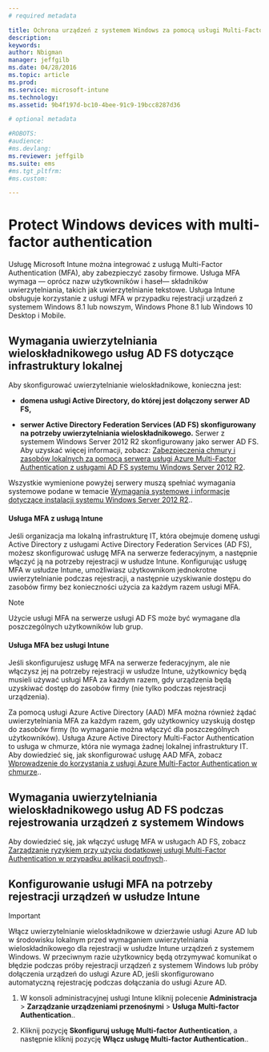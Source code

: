 ```yaml
---
# required metadata

title: Ochrona urządzeń z systemem Windows za pomocą usługi Multi-Factor Authentication | Microsoft Intune
description:
keywords:
author: Nbigman
manager: jeffgilb
ms.date: 04/28/2016
ms.topic: article
ms.prod:
ms.service: microsoft-intune
ms.technology:
ms.assetid: 9b4f197d-bc10-4bee-91c9-19bcc8287d36

# optional metadata

#ROBOTS:
#audience:
#ms.devlang:
ms.reviewer: jeffgilb
ms.suite: ems
#ms.tgt_pltfrm:
#ms.custom:

---
```


# Protect Windows devices with multi-factor authentication
Usługę Microsoft Intune można integrować z usługą Multi-Factor Authentication (MFA), aby zabezpieczyć zasoby firmowe. Usługa MFA wymaga — oprócz nazw użytkowników i haseł— składników uwierzytelniania, takich jak uwierzytelnianie tekstowe. Usługa Intune obsługuje korzystanie z usługi MFA w przypadku rejestracji urządzeń z systemem Windows 8.1 lub nowszym, Windows Phone 8.1 lub Windows 10 Desktop i Mobile. 

## Wymagania uwierzytelniania wieloskładnikowego usług AD FS dotyczące infrastruktury lokalnej
Aby skonfigurować uwierzytelnianie wieloskładnikowe, konieczna jest:

-   **domena usługi Active Directory, do której jest dołączony serwer AD FS,**

-   **serwer Active Directory Federation Services (AD FS) skonfigurowany na potrzeby uwierzytelniania wieloskładnikowego.** Serwer z systemem Windows Server 2012 R2 skonfigurowany jako serwer AD FS. Aby uzyskać więcej informacji, zobacz: [Zabezpieczenia chmury i zasobów lokalnych za pomocą serwera usługi Azure Multi-Factor Authentication z usługami AD FS systemu Windows Server 2012 R2](https://azure.microsoft.com/en-us/documentation/articles/multi-factor-authentication-get-started-adfs-w2k12/).

Wszystkie wymienione powyżej serwery muszą spełniać wymagania systemowe podane w temacie [Wymagania systemowe i informacje dotyczące instalacji systemu Windows Server 2012 R2](http://technet.microsoft.com/library/dn303418.aspx)..

#### Usługa MFA z usługą Intune
Jeśli organizacja ma lokalną infrastrukturę IT, która obejmuje domenę usługi Active Directory z usługami Active Directory Federation Services (AD FS), możesz skonfigurować usługę MFA na serwerze federacyjnym, a następnie włączyć ją na potrzeby rejestracji w usłudze Intune. Konfigurując usługę MFA w usłudze Intune, umożliwiasz użytkownikom jednokrotne uwierzytelnianie podczas rejestracji, a następnie uzyskiwanie dostępu do zasobów firmy bez konieczności użycia za każdym razem usługi MFA.

>[!NOTE]
>Użycie usługi MFA na serwerze usługi AD FS może być wymagane dla poszczególnych użytkowników lub grup.  

#### Usługa MFA bez usługi Intune
Jeśli skonfigurujesz usługę MFA na serwerze federacyjnym, ale nie włączysz jej na potrzeby rejestracji w usłudze Intune, użytkownicy będą musieli używać usługi MFA za każdym razem, gdy urządzenia będą uzyskiwać dostęp do zasobów firmy (nie tylko podczas rejestracji urządzenia).

Za pomocą usługi Azure Active Directory (AAD) MFA można również żądać uwierzytelniania MFA za każdym razem, gdy użytkownicy uzyskują dostęp do zasobów firmy (to wymaganie można włączyć dla poszczególnych użytkowników). Usługa Azure Active Directory Multi-Factor Authentication to usługa w chmurze, która nie wymaga żadnej lokalnej infrastruktury IT. Aby dowiedzieć się, jak skonfigurować usługę AAD MFA, zobacz [Wprowadzenie do korzystania z usługi Azure Multi-Factor Authentication w chmurze](https://azure.microsoft.com/en-us/documentation/articles/multi-factor-authentication-get-started-cloud/)..

## Wymagania uwierzytelniania wieloskładnikowego usług AD FS podczas rejestrowania urządzeń z systemem Windows
Aby dowiedzieć się, jak włączyć usługę MFA w usługach AD FS, zobacz [Zarządzanie ryzykiem przy użyciu dodatkowej usługi Multi-Factor Authentication w przypadku aplikacji poufnych](http://technet.microsoft.com/library/dn280949.aspx)..

## Konfigurowanie usługi MFA na potrzeby rejestracji urządzeń w usłudze Intune
>[!Important]  
>Włącz uwierzytelnianie wieloskładnikowe w dzierżawie usługi Azure AD lub w środowisku lokalnym przed wymaganiem uwierzytelniania wieloskładnikowego dla rejestracji w usłudze Intune urządzeń z systemem Windows. W przeciwnym razie użytkownicy będą otrzymywać komunikat o błędzie podczas próby rejestracji urządzeń z systemem Windows lub próby dołączenia urządzeń do usługi Azure AD, jeśli skonfigurowano automatyczną rejestrację podczas dołączania do usługi Azure AD.

1.  W konsoli administracyjnej usługi Intune kliknij polecenie **Administracja** &gt; **Zarządzanie urządzeniami przenośnymi** &gt; **Usługa Multi-factor Authentication**..

2.  Kliknij pozycję **Skonfiguruj usługę Multi-factor Authentication**, a następnie kliknij pozycję **Włącz usługę Multi-factor Authentication**..



<!--HONumber=May16_HO1-->


